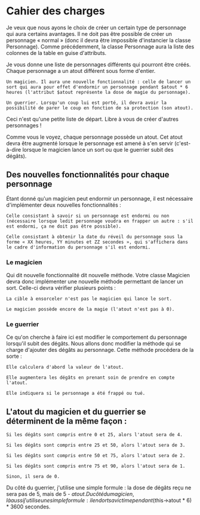 # Cahier des charges

Je veux que nous ayons le choix de créer un certain type de personnage qui aura certains avantages. Il ne doit pas être possible de créer un personnage « normal » (donc il devra être impossible d'instancier la classe Personnage). Comme précédemment, la classe Personnage aura la liste des colonnes de la table en guise d'attributs.

Je vous donne une liste de personnages différents qui pourront être créés. Chaque personnage a un atout différent sous forme d'entier.

    Un magicien. Il aura une nouvelle fonctionnalité : celle de lancer un sort qui aura pour effet d'endormir un personnage pendant $atout * 6 heures (l'attribut $atout représente la dose de magie du personnage).

    Un guerrier. Lorsqu'un coup lui est porté, il devra avoir la possibilité de parer le coup en fonction de sa protection (son atout).

Ceci n'est qu'une petite liste de départ. Libre à vous de créer d'autres personnages !

Comme vous le voyez, chaque personnage possède un atout. Cet atout devra être augmenté lorsque le personnage est amené à s'en servir (c'est-à-dire lorsque le magicien lance un sort ou que le guerrier subit des dégâts).

## Des nouvelles fonctionnalités pour chaque personnage
Étant donné qu'un magicien peut endormir un personnage, il est nécessaire d'implémenter deux nouvelles fonctionnalités :

    Celle consistant à savoir si un personnage est endormi ou non (nécessaire lorsque ledit personnage voudra en frapper un autre : s'il est endormi, ça ne doit pas être possible).

    Celle consistant à obtenir la date du réveil du personnage sous la forme « XX heures, YY minutes et ZZ secondes », qui s'affichera dans le cadre d'information du personnage s'il est endormi.


### Le magicien
Qui dit nouvelle fonctionnalité dit nouvelle méthode. Votre classe Magicien devra donc implémenter une nouvelle méthode permettant de lancer un sort. Celle-ci devra vérifier plusieurs points :

    La cible à ensorceler n'est pas le magicien qui lance le sort.

    Le magicien possède encore de la magie (l'atout n'est pas à 0).

### Le guerrier
Ce qu'on cherche à faire ici est modifier le comportement du personnage lorsqu'il subit des dégâts. Nous allons donc modifier la méthode qui se charge d'ajouter des dégâts au personnage. Cette méthode procédera de la sorte :

    Elle calculera d'abord la valeur de l'atout.

    Elle augmentera les dégâts en prenant soin de prendre en compte l'atout.

    Elle indiquera si le personnage a été frappé ou tué.

## L'atout du magicien et du guerrier se déterminent de la même façon :

    Si les dégâts sont compris entre 0 et 25, alors l'atout sera de 4.

    Si les dégâts sont compris entre 25 et 50, alors l'atout sera de 3.

    Si les dégâts sont compris entre 50 et 75, alors l'atout sera de 2.

    Si les dégâts sont compris entre 75 et 90, alors l'atout sera de 1.

    Sinon, il sera de 0.


Du côté du guerrier, j'utilise une simple formule :
    la dose de dégâts reçu ne sera pas de 5, mais de 5 - $atout. Du côté du magicien, là aussi j'utilise une simple formule : il endort sa victime pendant($this->atout * 6) * 3600 secondes.
